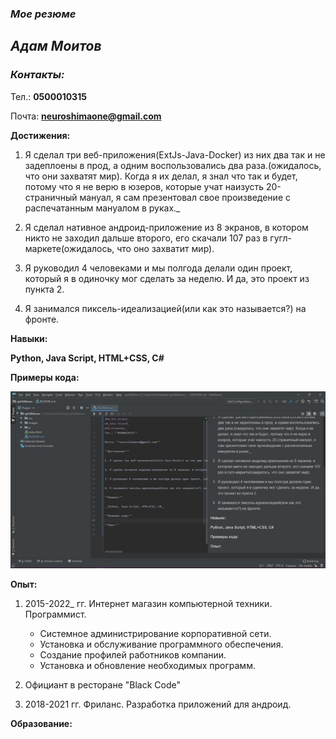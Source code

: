 ### _Мое резюме_

## _Адам Моитов_

### _Контакты:_

Тел.: **0500010315**

Почта: **neuroshimaone@gmail.com**

**Достижения:**

1. Я сделал три веб-приложения(ExtJs-Java-Docker) из них два так и не задеплоены в прод, а одним воспользовались два раза.(ожидалось, что они захватят мир). Когда я их делал, я знал что так и будет, потому что я не верю в юзеров, которые учат наизусть 20-страничный мануал, я сам презентовал свое произведение с распечатанным мануалом в руках._

2. Я сделал нативное андроид-приложение из 8 экранов, в котором никто не заходил дальше второго, его скачали 107 раз в гугл-маркете(ожидалось, что оно захватит мир).

3. Я руководил 4 человеками и мы полгода делали один проект, который я в одиночку мог сделать за неделю. И да, это проект из пункта 2.

4. Я занимался пиксель-идеализацией(или как это называется?) на фронте.

**Навыки:**

__Python, Java Script, HTML+CSS, C#__

**Примеры кода:**

![GitHub Logo](example.jpg)

**Опыт:**

1. 2015-2022_ гг. Интернет магазин компьютерной техники. Программист.

    * Системное администрирование корпоративной сети.
    * Установка и обслуживание программного обеспечения.
    * Создание профилей работников компании.
    * Установка и обновление необходимых программ.
2. Официант в ресторане "Black Code"
3. 2018-2021 гг. Фриланс. Разработка приложений для андроид.

**Образование:**

